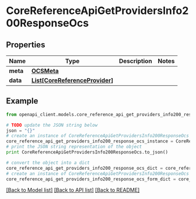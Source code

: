 # CoreReferenceApiGetProvidersInfo200ResponseOcs


## Properties
Name | Type | Description | Notes
------------ | ------------- | ------------- | -------------
**meta** | [**OCSMeta**](OCSMeta.md) |  | 
**data** | [**List[CoreReferenceProvider]**](CoreReferenceProvider.md) |  | 

## Example

```python
from openapi_client.models.core_reference_api_get_providers_info200_response_ocs import CoreReferenceApiGetProvidersInfo200ResponseOcs

# TODO update the JSON string below
json = "{}"
# create an instance of CoreReferenceApiGetProvidersInfo200ResponseOcs from a JSON string
core_reference_api_get_providers_info200_response_ocs_instance = CoreReferenceApiGetProvidersInfo200ResponseOcs.from_json(json)
# print the JSON string representation of the object
print CoreReferenceApiGetProvidersInfo200ResponseOcs.to_json()

# convert the object into a dict
core_reference_api_get_providers_info200_response_ocs_dict = core_reference_api_get_providers_info200_response_ocs_instance.to_dict()
# create an instance of CoreReferenceApiGetProvidersInfo200ResponseOcs from a dict
core_reference_api_get_providers_info200_response_ocs_form_dict = core_reference_api_get_providers_info200_response_ocs.from_dict(core_reference_api_get_providers_info200_response_ocs_dict)
```
[[Back to Model list]](../README.md#documentation-for-models) [[Back to API list]](../README.md#documentation-for-api-endpoints) [[Back to README]](../README.md)


